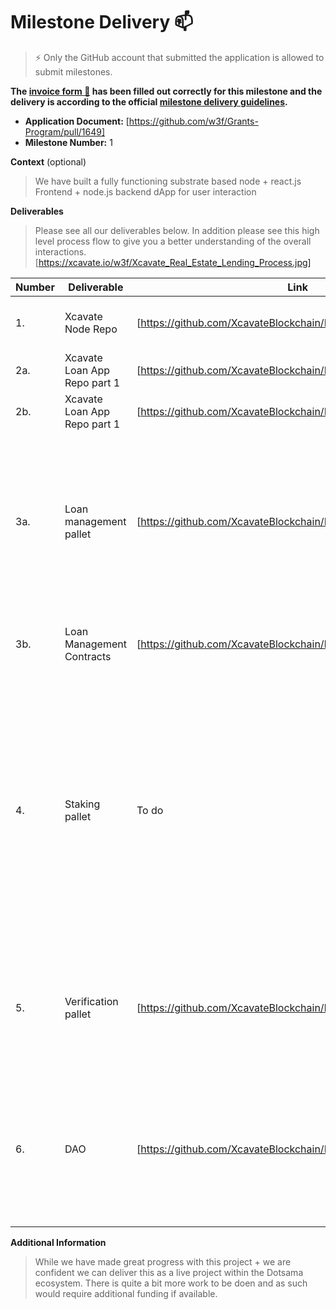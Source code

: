 # Milestone Delivery :mailbox:

> ⚡ Only the GitHub account that submitted the application is allowed to submit milestones. 

**The [invoice form :pencil:](https://docs.google.com/forms/d/e/1FAIpQLSfmNYaoCgrxyhzgoKQ0ynQvnNRoTmgApz9NrMp-hd8mhIiO0A/viewform) has been filled out correctly for this milestone and the delivery is according to the official [milestone delivery guidelines](https://github.com/w3f/Grants-Program/blob/master/docs/Support%20Docs/milestone-deliverables-guidelines.md).**  

* **Application Document:** [https://github.com/w3f/Grants-Program/pull/1649]
* **Milestone Number:** 1

**Context** (optional)
> We have built a fully functioning substrate based node + react.js Frontend + node.js backend dApp for user interaction

**Deliverables**
> Please see all our deliverables below. In addition please see this high level process flow to give you a better understanding of the overall interactions. [https://xcavate.io/w3f/Xcavate_Real_Estate_Lending_Process.jpg]


| Number | Deliverable | Link | Notes |
| ------------- | ------------- | ------------- |------------- |
| 1. | Xcavate Node Repo | [https://github.com/XcavateBlockchain/MarketplaceMVP_Substrate] | This is a fully functioning substrate node | 
| 2a.  | Xcavate Loan App Repo part 1 | [https://github.com/XcavateBlockchain/MVP_Frontend] | React.js Frontend | 
| 2b.  | Xcavate Loan App Repo part 1 | [https://github.com/XcavateBlockchain/MVP_Backend] | node.js Backend | 
| 3a.  | Loan management pallet | [https://github.com/XcavateBlockchain/MarketplaceMVP_Substrate] | Actually called Community Loan Pallet - A percentage of all XCAV tokens will be deposited in an account, once minted, to facilitate all approved real estate developer loans  |
| 3b.  | Loan Management Contracts | [https://github.com/XcavateBlockchain/lending_protocol_contracts] | Ink! based contracts that interact with the contracts pallet  | 
| 4.  | Staking pallet | To do | Community Loan Staking - This will require XCAV token holders to stake in to the Community Loan Pool and receive an aggregated APY for the period staked... This is more complex than we anticipated so requires a future milestone of its own  | 
| 5.  | Verification pallet | [https://github.com/XcavateBlockchain/kilt-credentials] | Not a pallet - It leverages the KILT protocol - going forward this will be a DID pallet that communicates with KILT via XCM  | 
| 6.  | DAO | [https://github.com/XcavateBlockchain/MarketplaceMVP_Substrate] | Our chain uses the SUDO pallet... this will continue until it has matured enough for the full community governance structure to be implemented  | 


**Additional Information**
> While we have made great progress with this project + we are confident we can deliver this as a live project within the Dotsama ecosystem. There is quite a bit more work to be doen and as such would require additional funding if available.
